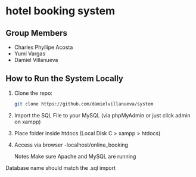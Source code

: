 # hotel booking system

## Group Members
- Charles Phyllipe Acosta
- Yumi Vargas
- Damiel Villanueva

## How to Run the System Locally

1. Clone the repo:
   ```bash
   git clone https://github.com/damielvillanueva/system
2. Import the SQL File to your  MySQL (via phpMyAdmin or just click admin on xampp)
3. Place folder inside htdocs (Local Disk C > xampp > htdocs)
4. Access via browser
   -localhost/online_booking

   Notes
Make sure Apache and MySQL are running

Database name should match the .sql import
